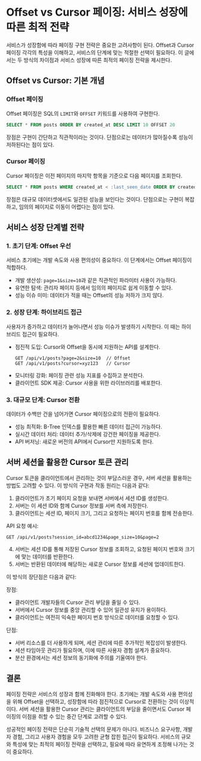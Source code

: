 # Offset vs Cursor 페이징: 서비스 성장에 따른 최적 전략

서비스가 성장함에 따라 페이징 구현 전략은 중요한 고려사항이 된다. Offset과 Cursor 페이징 각각의 특성을 이해하고, 서비스의 단계에 맞는 적절한 선택이 필요하다. 이 글에서는 두 방식의 차이점과 서비스 성장에 따른 최적의 페이징 전략을 제시한다.

## Offset vs Cursor: 기본 개념

### Offset 페이징

Offset 페이징은 SQL의 `LIMIT`와 `OFFSET` 키워드를 사용하여 구현한다.

```sql
SELECT * FROM posts ORDER BY created_at DESC LIMIT 10 OFFSET 20
```

장점은 구현이 간단하고 직관적이라는 것이다. 단점으로는 데이터가 많아질수록 성능이 저하된다는 점이 있다.

### Cursor 페이징

Cursor 페이징은 이전 페이지의 마지막 항목을 기준으로 다음 페이지를 조회한다.

```sql
SELECT * FROM posts WHERE created_at < :last_seen_date ORDER BY created_at DESC LIMIT 10
```

장점은 대규모 데이터셋에서도 일관된 성능을 보인다는 것이다. 단점으로는 구현이 복잡하고, 임의의 페이지로 이동이 어렵다는 점이 있다.

## 서비스 성장 단계별 전략

### 1. 초기 단계: Offset 우선

서비스 초기에는 개발 속도와 사용 편의성이 중요하다. 이 단계에서는 Offset 페이징이 적합하다.

- 개발 생산성: `page=1&size=10`과 같은 직관적인 파라미터 사용이 가능하다.
- 유연한 탐색: 관리자 페이지 등에서 임의의 페이지로 쉽게 이동할 수 있다.
- 성능 이슈 미미: 데이터가 적을 때는 Offset의 성능 저하가 크지 않다.

### 2. 성장 단계: 하이브리드 접근

사용자가 증가하고 데이터가 늘어나면서 성능 이슈가 발생하기 시작한다. 이 때는 하이브리드 접근이 필요하다.

- 점진적 도입: Cursor와 Offset을 동시에 지원하는 API를 설계한다.
  ```
  GET /api/v1/posts?page=2&size=10  // Offset
  GET /api/v1/posts?cursor=xyz123   // Cursor
  ```
- 모니터링 강화: 페이징 관련 성능 지표를 수집하고 분석한다.
- 클라이언트 SDK 제공: Cursor 사용을 위한 라이브러리를 배포한다.

### 3. 대규모 단계: Cursor 전환

데이터가 수백만 건을 넘어가면 Cursor 페이징으로의 전환이 필요하다.

- 성능 최적화: B-Tree 인덱스를 활용한 빠른 데이터 접근이 가능하다.
- 실시간 데이터 처리: 데이터 추가/삭제에 강건한 페이징을 제공한다.
- API 버저닝: 새로운 버전의 API에서 Cursor만 지원하도록 한다.

## 서버 세션을 활용한 Cursor 토큰 관리

Cursor 토큰을 클라이언트에서 관리하는 것이 부담스러운 경우, 서버 세션을 활용하는 방법도 고려할 수 있다. 이 방식의 구현과 작동 원리는 다음과 같다:

1. 클라이언트가 초기 페이지 요청을 보내면 서버에서 세션 ID를 생성한다.
2. 서버는 이 세션 ID와 함께 Cursor 정보를 서버 측에 저장한다.
3. 클라이언트는 세션 ID, 페이지 크기, 그리고 요청하는 페이지 번호를 함께 전송한다.

API 요청 예시:
```
GET /api/v1/posts?session_id=abcd1234&page_size=10&page=2
```

4. 서버는 세션 ID를 통해 저장된 Cursor 정보를 조회하고, 요청된 페이지 번호와 크기에 맞는 데이터를 반환한다.
5. 서버는 반환된 데이터에 해당하는 새로운 Cursor 정보를 세션에 업데이트한다.

이 방식의 장단점은 다음과 같다:

장점:
- 클라이언트 개발자들의 Cursor 관리 부담을 줄일 수 있다.
- 서버에서 Cursor 정보를 중앙 관리할 수 있어 일관성 유지가 용이하다.
- 클라이언트는 여전히 익숙한 페이지 번호 방식으로 데이터를 요청할 수 있다.

단점:
- 서버 리소스를 더 사용하게 되며, 세션 관리에 따른 추가적인 복잡성이 발생한다.
- 세션 타임아웃 관리가 필요하며, 이에 따른 사용자 경험 설계가 중요하다.
- 분산 환경에서는 세션 정보의 동기화에 주의를 기울여야 한다.

## 결론

페이징 전략은 서비스의 성장과 함께 진화해야 한다. 초기에는 개발 속도와 사용 편의성을 위해 Offset을 선택하고, 성장함에 따라 점진적으로 Cursor로 전환하는 것이 이상적이다. 서버 세션을 활용한 Cursor 관리는 클라이언트의 부담을 줄이면서도 Cursor 페이징의 이점을 취할 수 있는 중간 단계로 고려할 수 있다.

성공적인 페이징 전략은 단순히 기술적 선택의 문제가 아니다. 비즈니스 요구사항, 개발자 경험, 그리고 사용자 경험을 모두 고려한 균형 잡힌 접근이 필요하다. 서비스의 규모와 특성에 맞는 최적의 페이징 전략을 선택하고, 필요에 따라 유연하게 조정해 나가는 것이 중요하다.